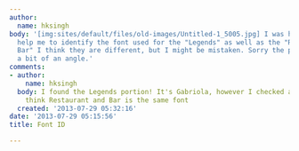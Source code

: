 ```yaml
---
author:
  name: hksingh
body: '[img:sites/default/files/old-images/Untitled-1_5005.jpg] I was hoping you could
  help me to identify the font used for the "Legends" as well as the "Restaurant &
  Bar" I think they are different, but I might be mistaken. Sorry the picture is at
  a bit of an angle.'
comments:
- author:
    name: hksingh
  body: I found the Legends portion! It's Gabriola, however I checked and still don't
    think Restaurant and Bar is the same font
  created: '2013-07-29 05:32:16'
date: '2013-07-29 05:15:56'
title: Font ID

---
```

